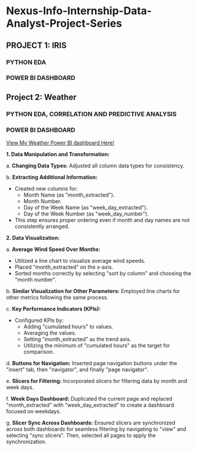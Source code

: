 # Nexus-Info-Internship-Data-Analyst-Project-Series

## PROJECT 1: IRIS

### PYTHON EDA

### POWER BI DASHBOARD

## Project 2: Weather

### PYTHON EDA, CORRELATION AND PREDICTIVE ANALYSIS

### POWER BI DASHBOARD

[View My Weather Power BI dashboard Here!](https://app.powerbi.com/groups/me/reports/9b497d1e-935a-4c07-8dd3-983a190899e1/ReportSectionef39925040db42878834?ctid=e14e73eb-5251-4388-8d67-8f9f2e2d5a46&experience=power-bi)

**1. Data Manipulation and Transformation:**

a. **Changing Data Types:** Adjusted all column data types for consistency.

b. **Extracting Additional Information:**
   - Created new columns for:
     - Month Name (as "month_extracted").
     - Month Number.
     - Day of the Week Name (as "week_day_extracted").
     - Day of the Week Number (as "week_day_number").
   - This step ensures proper ordering even if month and day names are not consistently arranged.

**2. Data Visualization:**

a. **Average Wind Speed Over Months:**
   - Utilized a line chart to visualize average wind speeds.
   - Placed "month_extracted" on the x-axis.
   - Sorted months correctly by selecting "sort by column" and choosing the "month number".

b. **Similar Visualization for Other Parameters:** Employed line charts for other metrics following the same process.

c. **Key Performance Indicators (KPIs):**
   - Configured KPIs by:
     - Adding "cumulated hours" to values.
     - Averaging the values.
     - Setting "month_extracted" as the trend axis.
     - Utilizing the minimum of "cumulated hours" as the target for comparison.

d. **Buttons for Navigation:** Inserted page navigation buttons under the "insert" tab, then "navigator", and finally "page navigator".

e. **Slicers for Filtering:** Incorporated slicers for filtering data by month and week days.

f. **Week Days Dashboard:** Duplicated the current page and replaced "month_extracted" with "week_day_extracted" to create a dashboard focused on weekdays.

g. **Slicer Sync Across Dashboards:** Ensured slicers are synchronized across both dashboards for seamless filtering by navigating to "view" and selecting "sync slicers". Then, selected all pages to apply the synchronization.
